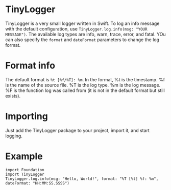 # TinyLogger
TinyLogger is a very small logger written in Swift. To log an info message with the default configuration, use `TinyLogger.log.info(msg: "YOUR MESSAGE")`. The available log types are info, warn, trace, error, and fatal. YOu can also specify the `format` and `dateFormat` parameters to change the log format.

# Format info
The default format is `%t [%f/%T]: %m`. In the format, %t is the timestamp. %f is the name of the source file. %T is the log type. %m is the log message. %F is the function log was called from (it is not in the default format but still exists).

# Importing
Just add the TinyLogger package to your project, import it, and start logging.

# Example
```
import Foundation
import TinyLogger
TinyLogger.log.info(msg: "Hello, World!", format: "%T [%t] %f: %m", dateFormat: "HH:MM:SS.SSSS")
```

